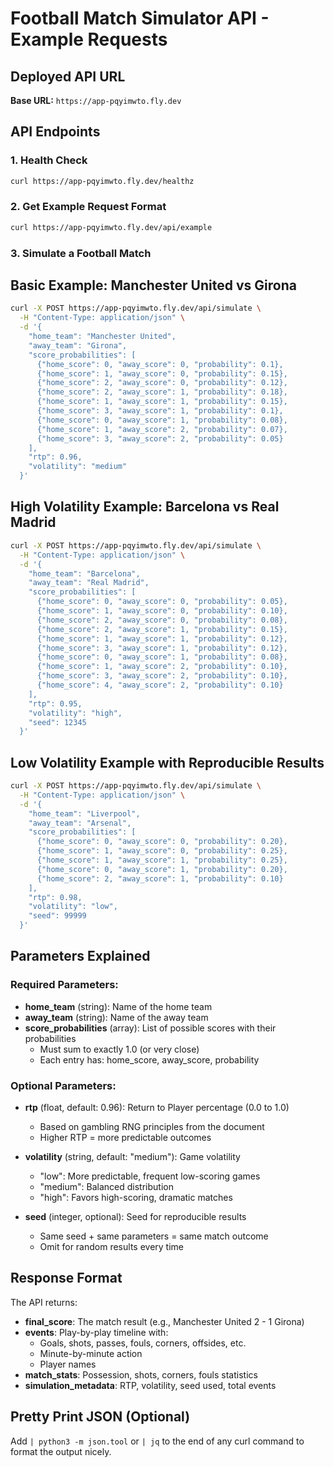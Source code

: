 # Football Match Simulator API - Example Requests

## Deployed API URL
**Base URL:** `https://app-pqyimwto.fly.dev`

## API Endpoints

### 1. Health Check
```bash
curl https://app-pqyimwto.fly.dev/healthz
```

### 2. Get Example Request Format
```bash
curl https://app-pqyimwto.fly.dev/api/example
```

### 3. Simulate a Football Match

## Basic Example: Manchester United vs Girona
```bash
curl -X POST https://app-pqyimwto.fly.dev/api/simulate \
  -H "Content-Type: application/json" \
  -d '{
    "home_team": "Manchester United",
    "away_team": "Girona",
    "score_probabilities": [
      {"home_score": 0, "away_score": 0, "probability": 0.1},
      {"home_score": 1, "away_score": 0, "probability": 0.15},
      {"home_score": 2, "away_score": 0, "probability": 0.12},
      {"home_score": 2, "away_score": 1, "probability": 0.18},
      {"home_score": 1, "away_score": 1, "probability": 0.15},
      {"home_score": 3, "away_score": 1, "probability": 0.1},
      {"home_score": 0, "away_score": 1, "probability": 0.08},
      {"home_score": 1, "away_score": 2, "probability": 0.07},
      {"home_score": 3, "away_score": 2, "probability": 0.05}
    ],
    "rtp": 0.96,
    "volatility": "medium"
  }'
```

## High Volatility Example: Barcelona vs Real Madrid
```bash
curl -X POST https://app-pqyimwto.fly.dev/api/simulate \
  -H "Content-Type: application/json" \
  -d '{
    "home_team": "Barcelona",
    "away_team": "Real Madrid",
    "score_probabilities": [
      {"home_score": 0, "away_score": 0, "probability": 0.05},
      {"home_score": 1, "away_score": 0, "probability": 0.10},
      {"home_score": 2, "away_score": 0, "probability": 0.08},
      {"home_score": 2, "away_score": 1, "probability": 0.15},
      {"home_score": 1, "away_score": 1, "probability": 0.12},
      {"home_score": 3, "away_score": 1, "probability": 0.12},
      {"home_score": 0, "away_score": 1, "probability": 0.08},
      {"home_score": 1, "away_score": 2, "probability": 0.10},
      {"home_score": 3, "away_score": 2, "probability": 0.10},
      {"home_score": 4, "away_score": 2, "probability": 0.10}
    ],
    "rtp": 0.95,
    "volatility": "high",
    "seed": 12345
  }'
```

## Low Volatility Example with Reproducible Results
```bash
curl -X POST https://app-pqyimwto.fly.dev/api/simulate \
  -H "Content-Type: application/json" \
  -d '{
    "home_team": "Liverpool",
    "away_team": "Arsenal",
    "score_probabilities": [
      {"home_score": 0, "away_score": 0, "probability": 0.20},
      {"home_score": 1, "away_score": 0, "probability": 0.25},
      {"home_score": 1, "away_score": 1, "probability": 0.25},
      {"home_score": 0, "away_score": 1, "probability": 0.20},
      {"home_score": 2, "away_score": 1, "probability": 0.10}
    ],
    "rtp": 0.98,
    "volatility": "low",
    "seed": 99999
  }'
```

## Parameters Explained

### Required Parameters:
- **home_team** (string): Name of the home team
- **away_team** (string): Name of the away team
- **score_probabilities** (array): List of possible scores with their probabilities
  - Must sum to exactly 1.0 (or very close)
  - Each entry has: home_score, away_score, probability

### Optional Parameters:
- **rtp** (float, default: 0.96): Return to Player percentage (0.0 to 1.0)
  - Based on gambling RNG principles from the document
  - Higher RTP = more predictable outcomes
  
- **volatility** (string, default: "medium"): Game volatility
  - "low": More predictable, frequent low-scoring games
  - "medium": Balanced distribution
  - "high": Favors high-scoring, dramatic matches
  
- **seed** (integer, optional): Seed for reproducible results
  - Same seed + same parameters = same match outcome
  - Omit for random results every time

## Response Format

The API returns:
- **final_score**: The match result (e.g., Manchester United 2 - 1 Girona)
- **events**: Play-by-play timeline with:
  - Goals, shots, passes, fouls, corners, offsides, etc.
  - Minute-by-minute action
  - Player names
- **match_stats**: Possession, shots, corners, fouls statistics
- **simulation_metadata**: RTP, volatility, seed used, total events

## Pretty Print JSON (Optional)
Add `| python3 -m json.tool` or `| jq` to the end of any curl command to format the output nicely.
